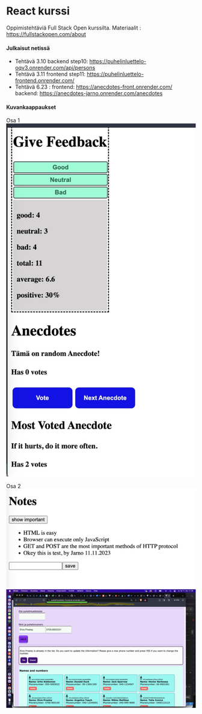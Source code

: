 # React kurssi

Oppimistehtäviä Full Stack Open kurssilta. Materiaalit : https://fullstackopen.com/about

#### Julkaisut netissä

* Tehtävä 3.10 backend step10: https://puhelinluettelo-oqv3.onrender.com/api/persons
* Tehtävä 3.11 frontend step11: https://puhelinluettelo-frontend.onrender.com/
* Tehtävä 6.23 : frontend: https://anecdotes-front.onrender.com/ <br/>
backend: https://anecdotes-jarno.onrender.com/anecdotes

#### Kuvankaappaukset

Osa 1<br>
 <img src="./screenshots/Osa1.jpg"/>

 Osa 2<br>
  <img src="./screenshots/Osa2.jpg"/>
  <br>
    <img src="./screenshots/osa2_phonebook_frontend.jpeg"/>
